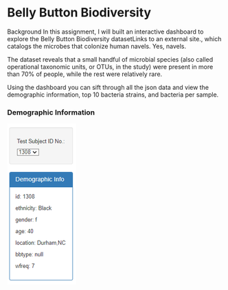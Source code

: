 # Belly Button Biodiversity

Background
In this assignment, I will built an interactive dashboard to explore the Belly Button Biodiversity datasetLinks to an external site., which catalogs the microbes that colonize human navels. Yes, navels.

The dataset reveals that a small handful of microbial species (also called operational taxonomic units, or OTUs, in the study) were present in more than 70% of people, while the rest were relatively rare.

Using the dashboard you can sift through all the json data and view the demographic information, top 10 bacteria strains, and bacteria per sample. 

### Demographic Information
![Alt Text](https://github.com/peatk/Belly-Button-Biodiversity/blob/main/static/demo-info.png)
